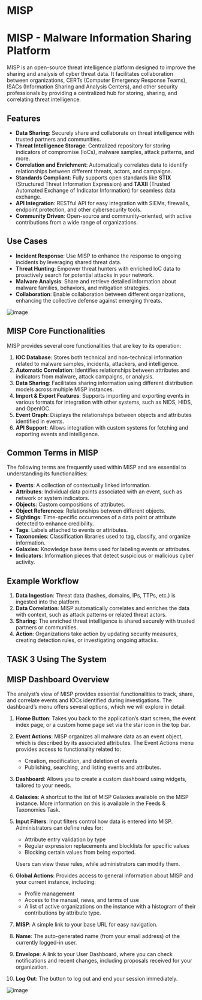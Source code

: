 # MISP

# MISP - Malware Information Sharing Platform

MISP is an open-source threat intelligence platform designed to improve the sharing and analysis of cyber threat data. It facilitates collaboration between organizations, CERTs (Computer Emergency Response Teams), ISACs (Information Sharing and Analysis Centers), and other security professionals by providing a centralized hub for storing, sharing, and correlating threat intelligence.

## Features
- **Data Sharing**: Securely share and collaborate on threat intelligence with trusted partners and communities.
- **Threat Intelligence Storage**: Centralized repository for storing indicators of compromise (IoCs), malware samples, attack patterns, and more.
- **Correlation and Enrichment**: Automatically correlates data to identify relationships between different threats, actors, and campaigns.
- **Standards Compliant**: Fully supports open standards like **STIX** (Structured Threat Information Expression) and **TAXII** (Trusted Automated Exchange of Indicator Information) for seamless data exchange.
- **API Integration**: RESTful API for easy integration with SIEMs, firewalls, endpoint protection, and other cybersecurity tools.
- **Community Driven**: Open-source and community-oriented, with active contributions from a wide range of organizations.

## Use Cases
- **Incident Response**: Use MISP to enhance the response to ongoing incidents by leveraging shared threat data.
- **Threat Hunting**: Empower threat hunters with enriched IoC data to proactively search for potential attacks in your network.
- **Malware Analysis**: Share and retrieve detailed information about malware families, behaviors, and mitigation strategies.
- **Collaboration**: Enable collaboration between different organizations, enhancing the collective defense against emerging threats.

![image](https://github.com/user-attachments/assets/442e951b-faba-40e7-8262-4990a88a9abc)

## MISP Core Functionalities

MISP provides several core functionalities that are key to its operation:

1. **IOC Database**: Stores both technical and non-technical information related to malware samples, incidents, attackers, and intelligence.
2. **Automatic Correlation**: Identifies relationships between attributes and indicators from malware, attack campaigns, or analysis.
3. **Data Sharing**: Facilitates sharing information using different distribution models across multiple MISP instances.
4. **Import & Export Features**: Supports importing and exporting events in various formats for integration with other systems, such as NIDS, HIDS, and OpenIOC.
5. **Event Graph**: Displays the relationships between objects and attributes identified in events.
6. **API Support**: Allows integration with custom systems for fetching and exporting events and intelligence.

## Common Terms in MISP

The following terms are frequently used within MISP and are essential to understanding its functionalities:

- **Events**: A collection of contextually linked information.
- **Attributes**: Individual data points associated with an event, such as network or system indicators.
- **Objects**: Custom compositions of attributes.
- **Object References**: Relationships between different objects.
- **Sightings**: Time-specific occurrences of a data point or attribute detected to enhance credibility.
- **Tags**: Labels attached to events or attributes.
- **Taxonomies**: Classification libraries used to tag, classify, and organize information.
- **Galaxies**: Knowledge base items used for labeling events or attributes.
- **Indicators**: Information pieces that detect suspicious or malicious cyber activity.


## Example Workflow
1. **Data Ingestion**: Threat data (hashes, domains, IPs, TTPs, etc.) is ingested into the platform.
2. **Data Correlation**: MISP automatically correlates and enriches the data with context, such as attack patterns or related threat actors.
3. **Sharing**: The enriched threat intelligence is shared securely with trusted partners or communities.
4. **Action**: Organizations take action by updating security measures, creating detection rules, or investigating ongoing attacks.

## TASK 3 Using The System

## MISP Dashboard Overview

The analyst’s view of MISP provides essential functionalities to track, share, and correlate events and IOCs identified during investigations. The dashboard’s menu offers several options, which we will explore in detail:

1. **Home Button**: Takes you back to the application’s start screen, the event index page, or a custom home page set via the star icon in the top bar.
   
2. **Event Actions**: MISP organizes all malware data as an event object, which is described by its associated attributes. The Event Actions menu provides access to functionality related to:
   - Creation, modification, and deletion of events
   - Publishing, searching, and listing events and attributes.

3. **Dashboard**: Allows you to create a custom dashboard using widgets, tailored to your needs.

4. **Galaxies**: A shortcut to the list of MISP Galaxies available on the MISP instance. More information on this is available in the Feeds & Taxonomies Task.

5. **Input Filters**: Input filters control how data is entered into MISP. Administrators can define rules for:
   - Attribute entry validation by type
   - Regular expression replacements and blocklists for specific values
   - Blocking certain values from being exported.
   
   Users can view these rules, while administrators can modify them.

6. **Global Actions**: Provides access to general information about MISP and your current instance, including:
   - Profile management
   - Access to the manual, news, and terms of use
   - A list of active organizations on the instance with a histogram of their contributions by attribute type.

7. **MISP**: A simple link to your base URL for easy navigation.

8. **Name**: The auto-generated name (from your email address) of the currently logged-in user.

9. **Envelope**: A link to your User Dashboard, where you can check notifications and recent changes, including proposals received for your organization.

10. **Log Out**: The button to log out and end your session immediately.

![image](https://github.com/user-attachments/assets/2608ebe8-9c78-4c65-a5bf-232974504c2d)



